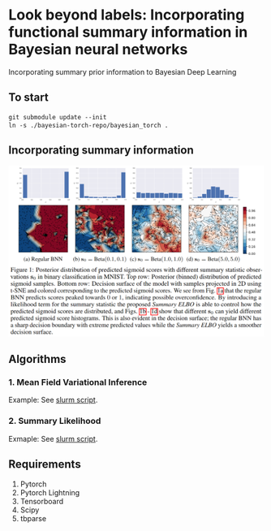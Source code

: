 # Look beyond labels: Incorporating functional summary information in Bayesian neural networks
Incorporating summary prior information to Bayesian Deep Learning

## To start
```
git submodule update --init
ln -s ./bayesian-torch-repo/bayesian_torch .
```

## Incorporating summary information
![Figure 1](./resources/fig01.png)


## Algorithms
### 1. Mean Field Variational Inference
Example: See [slurm script](./slurm-scripts/submit_mnistc_mfvi.sh).

### 2. Summary Likelihood
Exmaple: See [slurm script](./slurm-scripts/submit_mnistc_sl.sh).

## Requirements
1. Pytorch
2. Pytorch Lightning
3. Tensorboard
4. Scipy
5. tbparse

